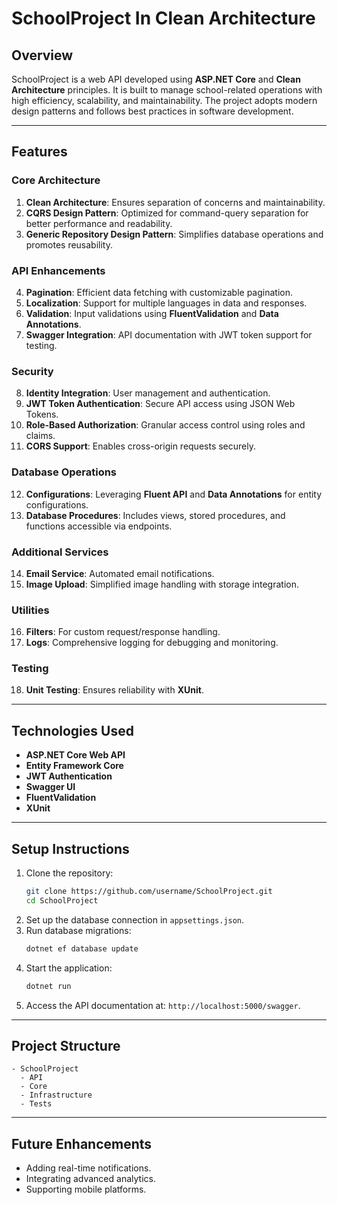 
# **SchoolProject In Clean Architecture**

## **Overview**
SchoolProject is a web API developed using **ASP.NET Core** and **Clean Architecture** principles. It is built to manage school-related operations with high efficiency, scalability, and maintainability. The project adopts modern design patterns and follows best practices in software development.

---

## **Features**
### **Core Architecture**
1. **Clean Architecture**: Ensures separation of concerns and maintainability.  
2. **CQRS Design Pattern**: Optimized for command-query separation for better performance and readability.  
3. **Generic Repository Design Pattern**: Simplifies database operations and promotes reusability.  

### **API Enhancements**
4. **Pagination**: Efficient data fetching with customizable pagination.  
5. **Localization**: Support for multiple languages in data and responses.  
6. **Validation**: Input validations using **FluentValidation** and **Data Annotations**.  
7. **Swagger Integration**: API documentation with JWT token support for testing.

### **Security**
8. **Identity Integration**: User management and authentication.  
9. **JWT Token Authentication**: Secure API access using JSON Web Tokens.  
10. **Role-Based Authorization**: Granular access control using roles and claims.  
11. **CORS Support**: Enables cross-origin requests securely.  

### **Database Operations**
12. **Configurations**: Leveraging **Fluent API** and **Data Annotations** for entity configurations.  
13. **Database Procedures**: Includes views, stored procedures, and functions accessible via endpoints.  

### **Additional Services**
14. **Email Service**: Automated email notifications.  
15. **Image Upload**: Simplified image handling with storage integration.  

### **Utilities**
16. **Filters**: For custom request/response handling.  
17. **Logs**: Comprehensive logging for debugging and monitoring.

### **Testing**
18. **Unit Testing**: Ensures reliability with **XUnit**.

---

## **Technologies Used**
- **ASP.NET Core Web API**  
- **Entity Framework Core**  
- **JWT Authentication**  
- **Swagger UI**  
- **FluentValidation**  
- **XUnit**  

---

## **Setup Instructions**
1. Clone the repository:  
   ```bash
   git clone https://github.com/username/SchoolProject.git
   cd SchoolProject
   ```
2. Set up the database connection in `appsettings.json`.
3. Run database migrations:  
   ```bash
   dotnet ef database update
   ```
4. Start the application:  
   ```bash
   dotnet run
   ```
5. Access the API documentation at: `http://localhost:5000/swagger`.

---

## **Project Structure**
```plaintext
- SchoolProject
  - API
  - Core
  - Infrastructure
  - Tests
```

---

## **Future Enhancements**
- Adding real-time notifications.  
- Integrating advanced analytics.  
- Supporting mobile platforms.
